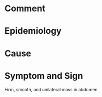 # Comment

# Epidemiology

# Cause

# Symptom and Sign

Firm, smooth, and unilateral mass in abdomen

